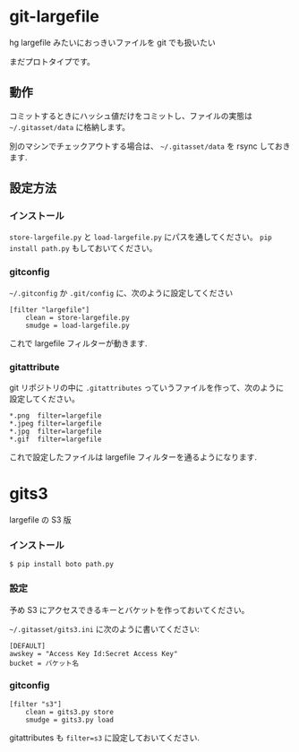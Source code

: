# git-largefile

hg largefile みたいにおっきいファイルを git でも扱いたい

まだプロトタイプです。

## 動作

コミットするときにハッシュ値だけをコミットし、ファイルの実態は `~/.gitasset/data`
に格納します。

別のマシンでチェックアウトする場合は、 `~/.gitasset/data` を rsync しておきます.

## 設定方法

### インストール

``store-largefile.py`` と ``load-largefile.py`` にパスを通してください。
`pip install path.py` もしておいてください。

### gitconfig

`~/.gitconfig` か `.git/config` に、次のように設定してください

```
[filter "largefile"]
    clean = store-largefile.py
    smudge = load-largefile.py
```

これで largefile フィルターが動きます.

### gitattribute

git リポジトリの中に `.gitattributes` っていうファイルを作って、次のように設定してください。

```
*.png  filter=largefile
*.jpeg filter=largefile
*.jpg  filter=largefile
*.gif  filter=largefile
```

これで設定したファイルは largefile フィルターを通るようになります.

# gits3

largefile の S3 版

### インストール

```
$ pip install boto path.py
```

### 設定

予め S3 にアクセスできるキーとバケットを作っておいてください。

`~/.gitasset/gits3.ini` に次のように書いてください:

```
[DEFAULT]
awskey = "Access Key Id:Secret Access Key"
bucket = バケット名
```

### gitconfig

```
[filter "s3"]
    clean = gits3.py store
    smudge = gits3.py load
```

gitattributes も `filter=s3` に設定しておいてください.
